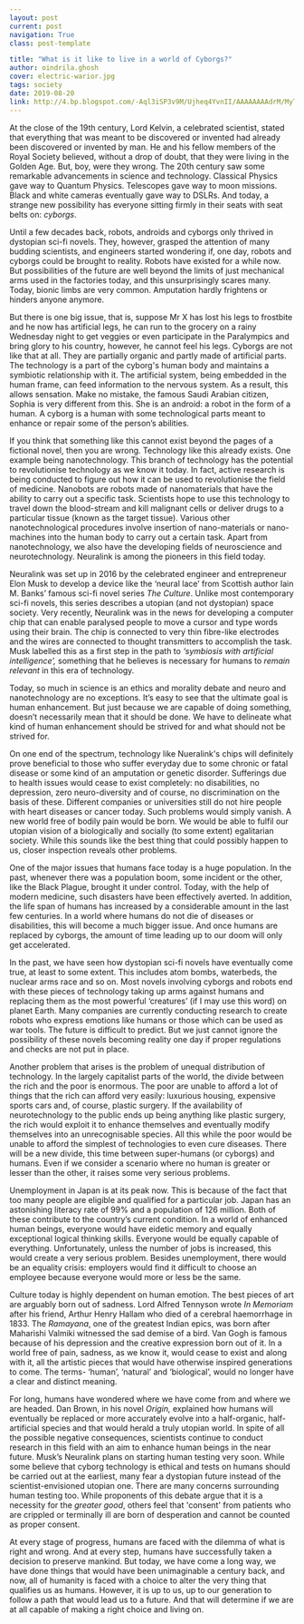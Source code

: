 ```yaml
---
layout: post
current: post
navigation: True
class: post-template

title: "What is it like to live in a world of Cyborgs?"
author: oindrila.ghosh
cover: electric-warior.jpg
tags: society
date: 2019-08-20
link: http://4.bp.blogspot.com/-Aql3iSP3v9M/Ujheq4YvnII/AAAAAAAAdrM/MyT766yzAJ8/s1600/ew5.jpg
---
```


At the close of the 19th century, Lord Kelvin, a celebrated scientist, stated
that everything that was meant to be discovered or invented had already been
discovered or invented by man. He and his fellow members of the Royal Society
believed, without a drop of doubt, that they were living in the Golden Age. But,
boy, were they wrong. The 20th century saw some remarkable advancements in
science and technology. Classical Physics gave way to Quantum Physics.
Telescopes gave way to moon missions. Black and white cameras eventually gave
way to DSLRs. And today, a strange new possibility has everyone sitting firmly
in their seats with seat belts on: *cyborgs*.

Until a few decades back, robots, androids and cyborgs only thrived in dystopian
sci-fi novels. They, however, grasped the attention of many budding scientists,
and engineers started wondering if, one day, robots and cyborgs could be brought
to reality. Robots have existed for a while now. But possibilities of the future
are well beyond the limits of just mechanical arms used in the factories today,
and this unsurprisingly scares many. Today, bionic limbs are very common.
Amputation hardly frightens or hinders anyone anymore.

But there is one big issue, that is, suppose Mr X has lost his legs to frostbite
and he now has artificial legs, he can run to the grocery on a rainy Wednesday
night to get veggies or even participate in the Paralympics and bring glory to
his country, however, he cannot feel his legs. Cyborgs are not like that at all.
They are partially organic and partly made of artificial parts. The technology
is a part of the cyborg's human body and maintains a symbiotic relationship with
it. The artificial system, being embedded in the human frame, can feed
information to the nervous system. As a result, this allows sensation. Make no
mistake, the famous Saudi Arabian citizen, Sophia is very different from this.
She is an android: a robot in the form of a human. A cyborg is a human with some
technological parts meant to enhance or repair some of the person’s abilities. 

If you think that something like this cannot exist beyond the pages of a
fictional novel, then you are wrong. Technology like this already exists. One
example being nanotechnology. This branch of technology has the potential to
revolutionise technology as we know it today. In fact, active research is being
conducted to figure out how it can be used to revolutionise the field of
medicine. Nanobots are robots made of nanomaterials that have the ability to
carry out a specific task. Scientists hope to use this technology to travel down
the blood-stream and kill malignant cells or deliver drugs to a particular
tissue (known as the target tissue). Various other nanotechnological procedures
involve insertion of nano-materials or nano-machines into the human body to
carry out a certain task. Apart from nanotechnology, we also have the developing
fields of neuroscience and neurotechnology. Neuralink is among the pioneers in
this field today.

Neuralink was set up in 2016 by the celebrated engineer and entrepreneur Elon
Musk to develop a device like the ‘neural lace’ from Scottish author Iain M.
Banks’ famous sci-fi novel series *The Culture*. Unlike most contemporary sci-fi
novels, this series describes a utopian (and not dystopian) space society. Very
recently, Neuralink was in the news for developing a computer chip that can
enable paralysed people to move a cursor and type words using their brain. The
chip is connected to very thin fibre-like electrodes and the wires are connected
to thought transmitters to accomplish the task. Musk labelled this as a first
step in the path to *‘symbiosis with artificial intelligence’,* something that
he believes is necessary for humans to *remain relevant* in this era of
technology.

Today, so much in science is an ethics and morality debate and neuro and
nanotechnology are no exceptions. It’s easy to see that the ultimate goal is
human enhancement. But just because we are capable of doing something, doesn’t
necessarily mean that it should be done. We have to delineate what kind of human
enhancement should be strived for and what should not be strived for. 

On one end of the spectrum, technology like Nueralink's chips will definitely
prove beneficial to those who suffer everyday due to some chronic or fatal
disease or some kind of an amputation or genetic disorder. Sufferings due to
health issues would cease to exist completely: no disabilities, no depression,
zero neuro-diversity and of course, no discrimination on the basis of these.
Different companies or universities still do not hire people with heart diseases
or cancer today. Such problems would simply vanish. A new world free of bodily
pain would be born. We would be able to fulfil our utopian vision of a
biologically and socially (to some extent) egalitarian society. While this
sounds like the best thing that could possibly happen to us, closer inspection
reveals other problems.

One of the major issues that humans face today is a huge population. In the
past, whenever there was a population boom, some incident or the other, like the
Black Plague, brought it under control. Today, with the help of modern medicine,
such disasters have been effectively averted. In addition, the life span of
humans has increased by a considerable amount in the last few centuries. In a
world where humans do not die of diseases or disabilities, this will become a
much bigger issue. And once humans are replaced by cyborgs, the amount of time
leading up to our doom will only get accelerated.

In the past, we have seen how dystopian sci-fi novels have eventually come true,
at least to some extent. This includes atom bombs, waterbeds, the nuclear arms
race and so on. Most novels involving cyborgs and robots end with these pieces
of technology taking up arms against humans and replacing them as the most
powerful ‘creatures’ (if I may use this word) on planet Earth. Many companies
are currently conducting research to create robots who express emotions like
humans or those which can be used as war tools. The future is difficult to
predict. But we just cannot ignore the possibility of these novels becoming
reality one day if proper regulations and checks are not put in place.

Another problem that arises is the problem of unequal distribution of
technology. In the largely capitalist parts of the world, the divide between the
rich and the poor is enormous. The poor are unable to afford a lot of things
that the rich can afford very easily: luxurious housing, expensive sports cars
and, of course, plastic surgery. If the availability of neurotechnology to the
public ends up being anything like plastic surgery, the rich would exploit it to
enhance themselves and eventually modify themselves into an unrecognisable
species. All this while the poor would be unable to afford the simplest of
technologies to even cure diseases. There will be a new divide, this time
between super-humans (or cyborgs) and humans. Even if we consider a scenario
where no human is greater or lesser than the other, it raises some very serious
problems.

Unemployment in Japan is at its peak now. This is because of the fact that too
many people are eligible and qualified for a particular job. Japan has an
astonishing literacy rate of 99% and a population of 126 million. Both of these
contribute to the country’s current condition. In a world of enhanced human
beings, everyone would have eidetic memory and equally exceptional logical
thinking skills. Everyone would be equally capable of everything. Unfortunately,
unless the number of jobs is increased, this would create a very serious
problem. Besides unemployment, there would be an equality crisis: employers
would find it difficult to choose an employee because everyone would more or
less be the same.

Culture today is highly dependent on human emotion. The best pieces of art are
arguably born out of sadness. Lord Alfred Tennyson wrote *In Memoriam* after his
friend, Arthur Henry Hallam who died of a cerebral haemorrhage in 1833. The
*Ramayana*, one of the greatest Indian epics, was born after Maharishi Valmiki
witnessed the sad demise of a bird. Van Gogh is famous because of his depression
and the creative expression born out of it. In a world free of pain, sadness, as
we know it, would cease to exist and along with it, all the artistic pieces that
would have otherwise inspired generations to come. The terms- ‘human’, ‘natural’
and ‘biological’, would no longer have a clear and distinct meaning.

For long, humans have wondered where we have come from and where we are headed.
Dan Brown, in his novel *Origin,* explained how humans will eventually be
replaced or more accurately evolve into a half-organic, half-artificial species
and that would herald a truly utopian world. In spite of all the possible
negative consequences, scientists continue to conduct research in this field
with an aim to enhance human beings in the near future. Musk’s Neuralink plans
on starting human testing very soon. While some believe that cyborg technology
is ethical and tests on humans should be carried out at the earliest, many fear
a dystopian future instead of the scientist-envisioned utopian one. There are
many concerns surrounding human testing too. While proponents of this debate
argue that it is a necessity for the *greater good*, others feel that 'consent'
from patients who are crippled or terminally ill are born of desperation and
cannot be counted as proper consent.

At every stage of progress, humans are faced with the dilemma of what is right
and wrong. And at every step, humans have successfully taken a decision to
preserve mankind. But today, we have come a long way, we have done things that
would have been unimaginable a century back, and now, all of humanity is faced
with a choice to alter the very thing that qualifies us as humans. However, it
is up to us, up to our generation to follow a path that would lead us to a
future. And that will determine if we are at all capable of making a right
choice and living on.
